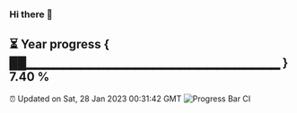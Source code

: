 ### Hi there 👋
⏳ Year progress { ██▁▁▁▁▁▁▁▁▁▁▁▁▁▁▁▁▁▁▁▁▁▁▁▁▁▁▁▁ } 7.40 %
---
⏰ Updated on Sat, 28 Jan 2023 00:31:42 GMT
![Progress Bar CI](https://github.com/Moyi321/Moyi321/workflows/Progress%20Bar%20CI/badge.svg)

